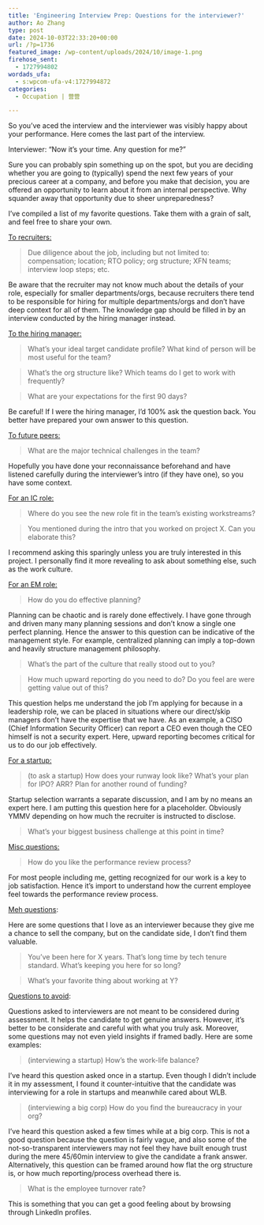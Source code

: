 ```yaml
---
title: 'Engineering Interview Prep: Questions for the interviewer?'
author: Ao Zhang
type: post
date: 2024-10-03T22:33:20+00:00
url: /?p=1736
featured_image: /wp-content/uploads/2024/10/image-1.png
firehose_sent:
  - 1727994802
wordads_ufa:
  - s:wpcom-ufa-v4:1727994872
categories:
  - Occupation | 营营

---
```

So you’ve aced the interview and the interviewer was visibly happy about your performance. Here comes the last part of the interview.

Interviewer: “Now it’s your time. Any question for me?”

Sure you can probably spin something up on the spot, but you are deciding whether you are going to (typically) spend the next few years of your precious career at a company, and before you make that decision, you are offered an opportunity to learn about it from an internal perspective. Why squander away that opportunity due to sheer unpreparedness?

I&#8217;ve compiled a list of my favorite questions. Take them with a grain of salt, and feel free to share your own.

<span style="text-decoration: underline">To recruiters:</span>

<blockquote class="wp-block-quote is-layout-flow wp-block-quote-is-layout-flow">
  <p>
    Due diligence about the job, including but not limited to: compensation; location; RTO policy; org structure; XFN teams; interview loop steps; etc.
  </p>
</blockquote>

Be aware that the recruiter may not know much about the details of your role, especially for smaller departments/orgs, because recruiters there tend to be responsible for hiring for multiple departments/orgs and don&#8217;t have deep context for all of them. The knowledge gap should be filled in by an interview conducted by the hiring manager instead.



<span style="text-decoration: underline">To the hiring manager:</span>

<blockquote class="wp-block-quote is-layout-flow wp-block-quote-is-layout-flow">
  <p>
    What’s your ideal target candidate profile? What kind of person will be most useful for the team?
  </p>
</blockquote>

<blockquote class="wp-block-quote is-layout-flow wp-block-quote-is-layout-flow">
  <p>
    What’s the org structure like? Which teams do I get to work with frequently?
  </p>
</blockquote>

<blockquote class="wp-block-quote is-layout-flow wp-block-quote-is-layout-flow">
  <p>
    What are your expectations for the first 90 days?
  </p>
</blockquote>

Be careful! If I were the hiring manager, I&#8217;d 100% ask the question back. You better have prepared your own answer to this question.



<span style="text-decoration: underline">To future peers:</span>

<blockquote class="wp-block-quote is-layout-flow wp-block-quote-is-layout-flow">
  <p>
    What are the major technical challenges in the team?
  </p>
</blockquote>

Hopefully you have done your reconnaissance beforehand and have listened carefully during the interviewer&#8217;s intro (if they have one), so you have some context.



<span style="text-decoration: underline">For an IC role:</span>

<blockquote class="wp-block-quote is-layout-flow wp-block-quote-is-layout-flow">
  <p>
    Where do you see the new role fit in the team&#8217;s existing workstreams?
  </p>
</blockquote>

<blockquote class="wp-block-quote is-layout-flow wp-block-quote-is-layout-flow">
  <p>
    You mentioned during the intro that you worked on project X. Can you elaborate this?
  </p>
</blockquote>

I recommend asking this sparingly unless you are truly interested in this project. I personally find it more revealing to ask about something else, such as the work culture.



<span style="text-decoration: underline">For an EM role:</span>

<blockquote class="wp-block-quote is-layout-flow wp-block-quote-is-layout-flow">
  <p>
    How do you do effective planning?
  </p>
</blockquote>

Planning can be chaotic and is rarely done effectively. I have gone through and driven many many planning sessions and don&#8217;t know a single one perfect planning. Hence the answer to this question can be indicative of the management style. For example, centralized planning can imply a top-down and heavily structure management philosophy.

<blockquote class="wp-block-quote is-layout-flow wp-block-quote-is-layout-flow">
  <p>
    What’s the part of the culture that really stood out to you?
  </p>
</blockquote>

<blockquote class="wp-block-quote is-layout-flow wp-block-quote-is-layout-flow">
  <p>
    How much upward reporting do you need to do? Do you feel are were getting value out of this?
  </p>
</blockquote>

This question helps me understand the job I&#8217;m applying for because in a leadership role, we can be placed in situations where our direct/skip managers don&#8217;t have the expertise that we have. As an example, a CISO (Chief Information Security Officer) can report a CEO even though the CEO himself is not a security expert. Here, upward reporting becomes critical for us to do our job effectively.



<span style="text-decoration: underline">For a startup:</span>

<blockquote class="wp-block-quote is-layout-flow wp-block-quote-is-layout-flow">
  <p>
    (to ask a startup) How does your runway look like? What’s your plan for IPO? ARR? Plan for another round of funding?
  </p>
</blockquote>

Startup selection warrants a separate discussion, and I am by no means an expert here. I am putting this question here for a placeholder. Obviously YMMV depending on how much the recruiter is instructed to disclose.

<blockquote class="wp-block-quote is-layout-flow wp-block-quote-is-layout-flow">
  <p>
    What’s your biggest business challenge at this point in time?
  </p>
</blockquote>



<span style="text-decoration: underline">Misc questions:</span>

<blockquote class="wp-block-quote is-layout-flow wp-block-quote-is-layout-flow">
  <p>
    How do you like the performance review process?
  </p>
</blockquote>

For most people including me, getting recognized for our work is a key to job satisfaction. Hence it&#8217;s import to understand how the current employee feel towards the performance review process.



<span style="text-decoration: underline">Meh questions</span>:

Here are some questions that I love as an interviewer because they give me a chance to sell the company, but on the candidate side, I don’t find them valuable.

<blockquote class="wp-block-quote is-layout-flow wp-block-quote-is-layout-flow">
  <p>
    You’ve been here for X years. That’s long time by tech tenure standard. What’s keeping you here for so long?
  </p>
</blockquote>

<blockquote class="wp-block-quote is-layout-flow wp-block-quote-is-layout-flow">
  <p>
    What’s your favorite thing about working at Y?
  </p>
</blockquote>



<span style="text-decoration: underline">Questions to avoid</span>:

Questions asked to interviewers are not meant to be considered during assessment. It helps the candidate to get genuine answers. However, it’s better to be considerate and careful with what you truly ask. Moreover, some questions may not even yield insights if framed badly. Here are some examples:

<blockquote class="wp-block-quote is-layout-flow wp-block-quote-is-layout-flow">
  <p>
    (interviewing a startup) How’s the work-life balance?
  </p>
</blockquote>

I&#8217;ve heard this question asked once in a startup. Even though I didn&#8217;t include it in my assessment, I found it counter-intuitive that the candidate was interviewing for a role in startups and meanwhile cared about WLB.

<blockquote class="wp-block-quote is-layout-flow wp-block-quote-is-layout-flow">
  <p>
    (interviewing a big corp) How do you find the bureaucracy in your org?
  </p>
</blockquote>

I&#8217;ve heard this question asked a few times while at a big corp. This is not a good question because the question is fairly vague, and also some of the not-so-transparent interviewers may not feel they have built enough trust during the mere 45/60min interview to give the candidate a frank answer. Alternatively, this question can be framed around how flat the org structure is, or how much reporting/process overhead there is.

<blockquote class="wp-block-quote is-layout-flow wp-block-quote-is-layout-flow">
  <p>
    What is the employee turnover rate?
  </p>
</blockquote>

This is something that you can get a good feeling about by browsing through LinkedIn profiles.
